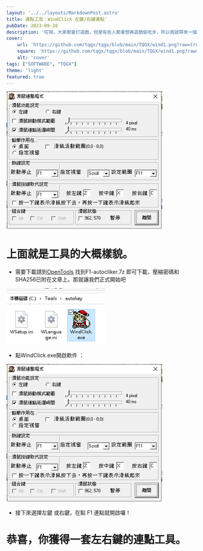 ```yaml
---
layout: '../../layouts/MarkdownPost.astro'
title: 連點工具：WindClick 左鍵/右鍵連點'
pubDate: 2023-09-20
description: '哎呀。大家都會打遊戲，但是有些人都會想再遊戲偷吃步，所以我就帶來一個連點工具，叫WindClick，我認識這個軟件大概是在2012~2013年的時候，有一個打Minecraft的朋友，沒有任何理由就直接發給我這套連點工具，也讓我知道一些遠端，或是整合包之類的玩意...，不過這些都不是重點，這是一套十分方便的連點工具，只需要按下F1 即可實現左鍵連點，或右鍵連點的設置'
cover:
    url: 'https://github.com/tqgx/tqgx/blob/main/TQGX/wind1.png?raw=true'
    square: 'https://github.com/tqgx/tqgx/blob/main/TQGX/wind1.png?raw=tr'
    alt: 'cover'
tags: ["SOFTWARE", "TQGX"] 
theme: 'light'
featured: true
---
```

![|wide](https://github.com/tqgx/tqgx/blob/main/TQGX/wind1.png?raw=tr)

# 上面就是工具的大概樣貌。
- 需要下載請到[OpenTools](https://github.com/tqgx/OpenTools/releases/tag/Database-All-Tools) 找到F1-autocliker.7z
 即可下載，壓縮密碼和SHA256已附在文章上。那就讓我們正式開始吧

![|inline](https://github.com/tqgx/tqgx/blob/main/TQGX/wind2.png?raw=true)

- 點WindClick.exe開啟軟件 ：

![|inline](https://github.com/tqgx/tqgx/blob/main/TQGX/wind1.png?raw=true)

- 接下來選擇左鍵 或右鍵，在點 F1 連點就開啟囉！


#
# 恭喜，你獲得一套左右鍵的連點工具。
